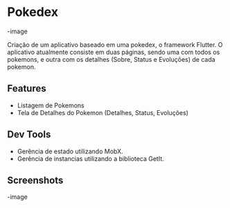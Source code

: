 # Pokedex
-image
 
 Criação de um aplicativo baseado em uma pokedex, o framework Flutter.
 O aplicativo atualmente consiste em duas páginas, sendo uma com todos os pokemons, e outra com os detalhes (Sobre, Status e Evoluções) de cada pokemon.

## Features
* Listagem de Pokemons
* Tela de Detalhes do Pokemon (Detalhes, Status, Evoluções)

## Dev Tools
* Gerência de estado utilizando MobX.
* Gerência de instancias utilizando a biblioteca GetIt.

## Screenshots
-image
